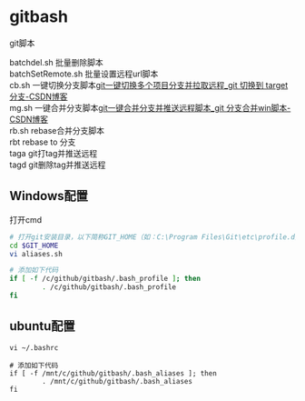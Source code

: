 # gitbash

git脚本

batchdel.sh        批量删除脚本<br/>
batchSetRemote.sh  批量设置远程url脚本<br/>
cb.sh              一键切换分支脚本[git一键切换多个项目分支并拉取远程_git 切换到 target分支-CSDN博客](https://blog.csdn.net/shashengwan0313/article/details/115870528)<br/>
mg.sh              一键合并分支脚本[git一键合并分支并推送远程脚本_git 分支合并win脚本-CSDN博客](https://blog.csdn.net/shashengwan0313/article/details/115870211)<br/>
rb.sh              rebase合并分支脚本<br/>
rbt                rebase to 分支<br/>
taga               git打tag并推送远程<br/>
tagd               git删除tag并推送远程<br/>

## Windows配置

打开cmd

```bash
# 打开git安装目录，以下简称GIT_HOME（如：C:\Program Files\Git\etc\profile.d）
cd $GIT_HOME
vi aliases.sh

# 添加如下代码
if [ -f /c/github/gitbash/.bash_profile ]; then
        . /c/github/gitbash/.bash_profile
fi
```

## ubuntu配置

```shell
vi ~/.bashrc

# 添加如下代码
if [ -f /mnt/c/github/gitbash/.bash_aliases ]; then
        . /mnt/c/github/gitbash/.bash_aliases
fi
```
